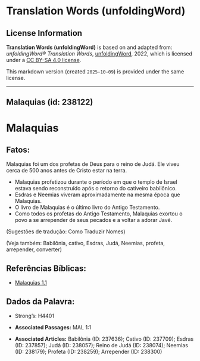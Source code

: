 # Translation Words (unfoldingWord)

## License Information

**Translation Words (unfoldingWord)** is based on and adapted from: _unfoldingWord® Translation Words_, [unfoldingWord](https://unfoldingword.org/utw), 2022, which is licensed under a [CC BY-SA 4.0 license](https://creativecommons.org/licenses/by-sa/4.0/legalcode.en).

This markdown version (created `2025-10-09`) is provided under the same license.



--------------------------------

## Malaquias (id: 238122)

Malaquias
=========

Fatos:
------

Malaquias foi um dos profetas de Deus para o reino de Judá. Ele viveu cerca de 500 anos antes de Cristo estar na terra.

* Malaquias profetizou durante o período em que o templo de Israel estava sendo reconstruído após o retorno do cativeiro babilônico.
* Esdras e Neemias viveram aproximadamente na mesma época que Malaquias.
* O livro de Malaquias é o último livro do Antigo Testamento.
* Como todos os profetas do Antigo Testamento, Malaquias exortou o povo a se arrepender de seus pecados e a voltar a adorar Javé.

(Sugestões de tradução: Como Traduzir Nomes)

(Veja também: Babilônia, cativo, Esdras, Judá, Neemias, profeta, arrepender, converter)

Referências Bíblicas:
---------------------

* [Malaquias 1\.1](https://ref.ly/Mal1:1)

Dados da Palavra:
-----------------

* Strong’s: H4401

* **Associated Passages:** MAL 1:1
* **Associated Articles:** Babilônia (ID: 237636); Cativo (ID: 237709); Esdras (ID: 237857); Judá (ID: 238057); Reino de Judá (ID: 238074); Neemias (ID: 238179); Profeta (ID: 238259); Arrepender (ID: 238300)

